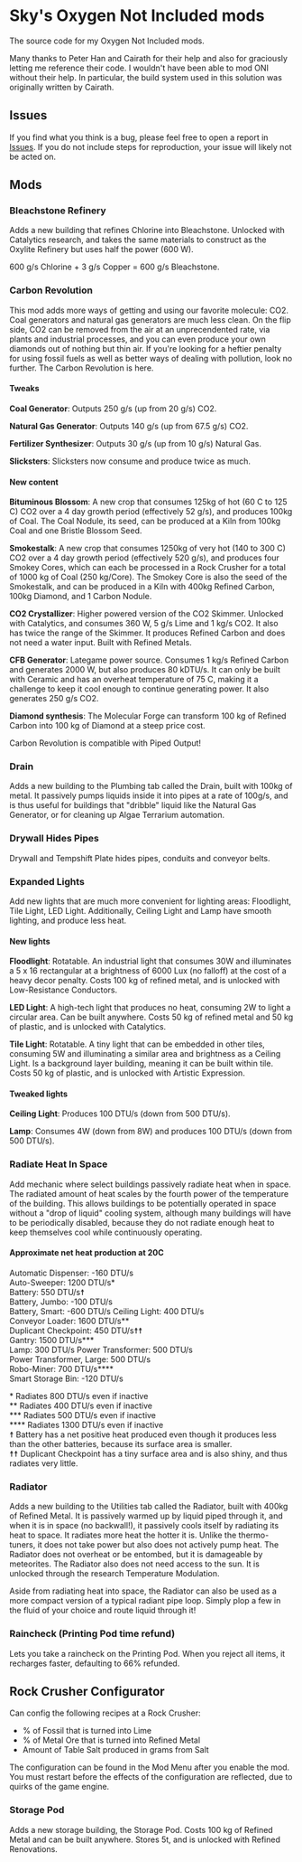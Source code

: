 # Sky's Oxygen Not Included mods

The source code for my Oxygen Not Included mods.

Many thanks to Peter Han and Cairath for their help and also for graciously letting me reference their code. I wouldn't have been able to mod ONI without their help. In particular, the build system used in this solution was originally written by Cairath.

## Issues

If you find what you think is a bug, please feel free to open a report in [Issues](https://github.com/skairunner/sky-oni-mods/issues). If you do not include steps for reproduction, your issue will likely not be acted on.

## Mods

### Bleachstone Refinery

Adds a new building that refines Chlorine into Bleachstone. Unlocked with Catalytics research, and takes the same materials to construct as the Oxylite Refinery but uses half the power (600 W).

600 g/s Chlorine + 3 g/s Copper = 600 g/s Bleachstone.

### Carbon Revolution

This mod adds more ways of getting and using our favorite molecule: CO2. Coal generators and natural gas generators are much less clean. On the flip side, CO2 can be removed from the air at an unprecendented rate, via plants and industrial processes, and you can even produce your own diamonds out of nothing but thin air. If you're looking for a heftier penalty for using fossil fuels as well as better ways of dealing with pollution, look no further. The Carbon Revolution is here.

#### Tweaks

**Coal Generator**: Outputs 250 g/s (up from 20 g/s) CO2.

**Natural Gas Generator**: Outputs 140 g/s (up from 67.5 g/s) CO2.

**Fertilizer Synthesizer**: Outputs 30 g/s (up from 10 g/s) Natural Gas.

**Slicksters**: Slicksters now consume and produce twice as much.

#### New content

**Bituminous Blossom**: A new crop that consumes 125kg of hot (60 C to 125 C) CO2 over a 4 day growth period (effectively 52 g/s), and produces 100kg of Coal. The Coal Nodule, its seed, can be produced at a Kiln from 100kg Coal and one Bristle Blossom Seed.

**Smokestalk**: A new crop that consumes 1250kg of very hot (140 to 300 C) CO2 over a 4 day growth period (effectively 520 g/s), and produces four Smokey Cores, which can each be processed in a Rock Crusher for a total of 1000 kg of Coal (250 kg/Core). The Smokey Core is also the seed of the Smokestalk, and can be produced in a Kiln with 400kg Refined Carbon, 100kg Diamond, and 1 Carbon Nodule.

**CO2 Crystallizer**: Higher powered version of the CO2 Skimmer. Unlocked with Catalytics, and consumes 360 W, 5 g/s Lime and 1 kg/s CO2. It also has twice the range of the Skimmer. It produces Refined Carbon and does not need a water input. Built with Refined Metals.

**CFB Generator**: Lategame power source. Consumes 1 kg/s Refined Carbon and generates 2000 W, but also produces 80 kDTU/s. It can only be built with Ceramic and has an overheat temperature of 75 C, making it a challenge to keep it cool enough to continue generating power. It also generates 250 g/s CO2.

**Diamond synthesis**: The Molecular Forge can transform 100 kg of Refined Carbon into 100 kg of Diamond at a steep price cost.

Carbon Revolution is compatible with Piped Output!

### Drain

Adds a new building to the Plumbing tab called the Drain, built with 100kg of metal. It passively pumps liquids inside it into pipes at a rate of 100g/s, and is thus useful for buildings that "dribble" liquid like the Natural Gas Generator, or for cleaning up Algae Terrarium automation.

### Drywall Hides Pipes

Drywall and Tempshift Plate hides pipes, conduits and conveyor belts.

### Expanded Lights

Add new lights that are much more convenient for lighting areas: Floodlight, Tile Light, LED Light. Additionally, Ceiling Light and Lamp have smooth lighting, and produce less heat.

#### New lights

**Floodlight**: Rotatable. An industrial light that consumes 30W and illuminates a 5 x 16 rectangular at a brightness of 6000 Lux (no falloff) at the cost of a heavy decor penalty. Costs 100 kg of refined metal, and is unlocked with Low-Resistance Conductors.

**LED Light**: A high-tech light that produces no heat, consuming 2W to light a circular area. Can be built anywhere. Costs 50 kg of refined metal and 50 kg of plastic, and is unlocked with Catalytics.

**Tile Light**: Rotatable. A tiny light that can be embedded in other tiles, consuming 5W and illuminating a similar area and brightness as a Ceiling Light. Is a background layer building, meaning it can be built within tile. Costs 50 kg of plastic, and is unlocked with Artistic Expression.

#### Tweaked lights

**Ceiling Light**: Produces 100 DTU/s (down from 500 DTU/s).

**Lamp**: Consumes 4W (down from 8W) and produces 100 DTU/s (down from 500 DTU/s).


### Radiate Heat In Space

Add mechanic where select buildings passively radiate heat when in space. The radiated amount of heat scales by the fourth power of the temperature of the building. This allows buildings to be potentially operated in space without a "drop of liquid" cooling system, although many buildings will have to be periodically disabled, because they do not radiate enough heat to keep themselves cool while continuously operating.

#### Approximate net heat production at 20C

Automatic Dispenser: -160 DTU/s  
Auto-Sweeper: 1200 DTU/s*  
Battery: 550 DTU/s☨  
Battery, Jumbo: -100 DTU/s  
Battery, Smart: -600 DTU/s 
Ceiling Light: 400 DTU/s  
Conveyor Loader: 1600 DTU/s**  
Duplicant Checkpoint: 450 DTU/s☨☨  
Gantry: 1500 DTU/s***  
Lamp: 300 DTU/s
Power Transformer: 500 DTU/s  
Power Transformer, Large: 500 DTU/s  
Robo-Miner: 700 DTU/s****  
Smart Storage Bin: -120 DTU/s  

\* Radiates 800 DTU/s even if inactive  
\*\* Radiates 400 DTU/s even if inactive  
\*\*\* Radiates 500 DTU/s even if inactive  
\*\*\*\* Radiates 1300 DTU/s even if inactive  
☨ Battery has a net positive heat produced even though it produces less than the other batteries, because its surface area is smaller.  
☨☨ Duplicant Checkpoint has a tiny surface area and is also shiny, and thus radiates very little.

### Radiator

Adds a new building to the Utilities tab called the Radiator, built with 400kg of Refined Metal. It is passively warmed up by liquid piped through it, and when it is in space (no backwall!), it passively cools itself by radiating its heat to space. It radiates more heat the hotter it is. Unlike the thermo-tuners, it does not take power but also does not actively pump heat. The Radiator does not overheat or be entombed, but it is damageable by meteorites. The Radiator also does not need access to the sun. It is unlocked through the research Temperature Modulation.

Aside from radiating heat into space, the Radiator can also be used as a more compact version of a typical radiant pipe loop. Simply plop a few in the fluid of your choice and route liquid through it!

### Raincheck (Printing Pod time refund)

Lets you take a raincheck on the Printing Pod. When you reject all items, it recharges faster, defaulting to 66% refunded.

## Rock Crusher Configurator

Can config the following recipes at a Rock Crusher:

* % of Fossil that is turned into Lime
* % of Metal Ore that is turned into Refined Metal
* Amount of Table Salt produced in grams from Salt

The configuration can be found in the Mod Menu after you enable the mod. You must restart before the effects of the configuration are reflected, due to quirks of the game engine. 

### Storage Pod

Adds a new storage building, the Storage Pod. Costs 100 kg of Refined Metal and can be built anywhere. Stores 5t, and is unlocked with Refined Renovations.